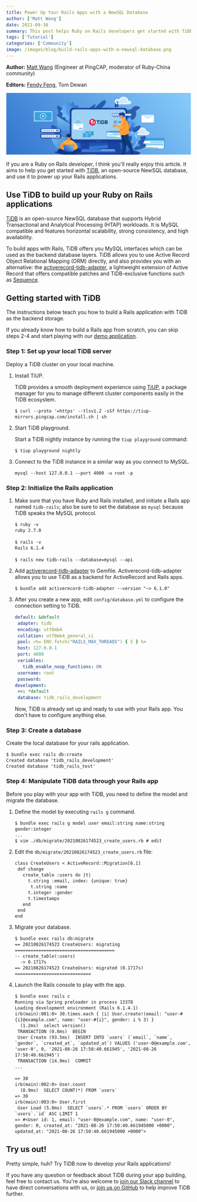 ```yaml
---
title: Power Up Your Rails Apps with a NewSQL Database
author: ['Matt Wang']
date: 2021-09-30
summary: This post helps Ruby on Rails developers get started with TiDB and use it as the backend storage layer of Rails applications.
tags: ['Tutorial']
categories: ['Community']
image: /images/blog/build-rails-apps-with-a-newsql-database.png
---
```


**Author:** [Matt Wang](https://github.com/hooopo) (Engineer at PingCAP, moderator of Ruby-China community)

**Editors:** [Fendy Feng](https://github.com/septemberfd), Tom Dewan

![Build a Rails App with a NewSQL Database](media/build-rails-apps-with-a-newsql-database.png)

If you are a Ruby on Rails developer, I think you'll really enjoy this article. It aims to help you get started with [TiDB](https://docs.pingcap.com/tidb/stable), an open-source NewSQL database, and use it to power up your Rails applications.

## Use TiDB to build up your Ruby on Rails applications

[TiDB](https://github.com/pingcap/tidb) is an open-source NewSQL database that supports Hybrid Transactional and Analytical Processing (HTAP) workloads. It is MySQL compatible and features horizontal scalability, strong consistency, and high availability.

To build apps with Rails, TiDB offers you MySQL interfaces which can be used as the backend database layers. TiDB allows you to use Active Record Object Relational Mapping (ORM) directly, and also provides you with an alternative: the [activerecord-tidb-adapter](https://github.com/pingcap/activerecord-tidb-adapter), a lightweight extension of Active Record that offers compatible patches and TiDB-exclusive functions such as [Sequence](https://docs.pingcap.com/tidb/stable/sql-statement-create-sequence).

## Getting started with TiDB

The instructions below teach you how to build a Rails application with TiDB as the backend storage.

If you already know how to build a Rails app from scratch, you can skip steps 2-4 and start playing with our [demo application](https://github.com/hooopo/rails-tidb).

### Step 1: Set up your local TiDB server

Deploy a TiDB cluster on your local machine.

1. Install TiUP.

    TiDB provides a smooth deployment experience using [TiUP](https://docs.pingcap.com/tidb/stable/tiup-overview), a package manager for you to manage different cluster components easily in the TiDB ecosystem.

    ```shell
    $ curl --proto '=https' --tlsv1.2 -sSf https://tiup-mirrors.pingcap.com/install.sh | sh
    ```

2. Start TiDB playground.

    Start a TiDB nightly instance by running the `tiup playground` command:

    ```shell
    $ tiup playground nightly
    ```

3. Connect to the TiDB instance in a similar way as you connect to MySQL.

    ```
    mysql --host 127.0.0.1 --port 4000 -u root -p
    ```

### Step 2: Initialize the Rails application

1. Make sure that you have Ruby and Rails installed, and  initiate a Rails app named `tidb-rails`; also be sure to set the database as `mysql` because TiDB speaks the MySQL protocol.

    ```
    $ ruby -v
    ruby 2.7.0

    $ rails -v
    Rails 6.1.4

    $ rails new tidb-rails --database=mysql --api
    ```

2. Add [activerecord-tidb-adapter](https://github.com/pingcap/activerecord-tidb-adapter) to Gemfile. Activerecord-tidb-adapter allows you to use TiDB as a backend for ActiveRecord and Rails apps.

    ```
    $ bundle add activerecord-tidb-adapter --version "~> 6.1.0"
    ```

3. After you create a new app, edit `config/database.yml` to configure the connection setting to TiDB.

    ```yaml
    default: &default
     adapter: tidb
     encoding: utf8mb4
     collation: utf8mb4_general_ci
     pool: <%= ENV.fetch("RAILS_MAX_THREADS") { 5 } %>
     host: 127.0.0.1
     port: 4000
     variables:
       tidb_enable_noop_functions: ON
     username: root
     password:
    development:
     <<: *default
     database: tidb_rails_development
    ```

    Now, TiDB is already set up and ready to use with your Rails app. You don't have to configure anything else.

### Step 3: Create a database

Create the local database for your rails application.

```
$ bundle exec rails db:create
Created database 'tidb_rails_development'
Created database 'tidb_rails_test'
```

### Step 4: Manipulate TiDB data through your Rails app

Before you play with your app with TiDB, you need to define the model and migrate the database.

1. Define the model by executing `rails g` command.

    ```
    $ bundle exec rails g model user email:string name:string gender:integer
    ...
    $ vim ./db/migrate/20210826174523_create_users.rb # edit
    ```

2. Edit the `db/migrate/20210826174523_create_users.rb` file:

    ```
    class CreateUsers < ActiveRecord::Migration[6.1]
     def change
       create_table :users do |t|
         t.string :email, index: {unique: true}
          t.string :name
         t.integer :gender
         t.timestamps
       end
     end
    end
    ```

3. Migrate your database.

    ```
    $ bundle exec rails db:migrate
    == 20210826174523 CreateUsers: migrating ======================================
    -- create_table(:users)
      -> 0.1717s
    == 20210826174523 CreateUsers: migrated (0.1717s) =============================
    ```

4. Launch the Rails console to play with the app.

    ```
    $ bundle exec rails c
    Running via Spring preloader in process 13378
    Loading development environment (Rails 6.1.4.1)
    irb(main):001:0> 30.times.each { |i| User.create!(email: "user-#{i}@example.com", name: "user-#{i}", gender: i % 3) }
      (1.2ms)  select version()
     TRANSACTION (0.8ms)  BEGIN
     User Create (93.5ms)  INSERT INTO `users` (`email`, `name`, `gender`, `created_at`, `updated_at`) VALUES ('user-0@example.com', 'user-0', 0, '2021-08-26 17:50:40.661945', '2021-08-26 17:50:40.661945')
     TRANSACTION (14.9ms)  COMMIT
    ...

    => 30
    irb(main):002:0> User.count
      (8.9ms)  SELECT COUNT(*) FROM `users`
    => 30
    irb(main):003:0> User.first
     User Load (5.8ms)  SELECT `users`.* FROM `users` ORDER BY `users`.`id` ASC LIMIT 1
    => #<User id: 1, email: "user-0@example.com", name: "user-0", gender: 0, created_at: "2021-08-26 17:50:40.661945000 +0000", updated_at: "2021-08-26 17:50:40.661945000 +0000">
    ```

## Try us out!

Pretty simple, huh? Try TiDB now to develop your Rails applications!

If you have any question or feedback about TiDB during your app building, feel free to contact us. You're also welcome to [join our Slack channel](https://slack.tidb.io/invite?team=tidb-community&channel=sig-k8s&ref=pingcap-blog) to have direct conversations with us, or [join us on GitHub](https://github.com/pingcap/tidb) to help improve TiDB further.
